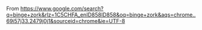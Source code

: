 From https://www.google.com/search?q=binge+zork&rlz=1C5CHFA_enID858ID858&oq=binge+zork&aqs=chrome..69i57j33.2479j0j1&sourceid=chrome&ie=UTF-8
